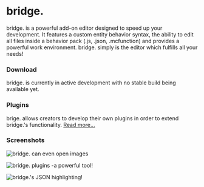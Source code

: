 # bridge.
bridge. is a powerful add-on editor designed to speed up your development. It features a custom entity behavior syntax, the ability to edit all files inside a behavior pack (.js, .json, .mcfunction) and provides a powerful work environment.
bridge. simply is the editor which fulfills all your needs!

### Download
bridge. is currently in active development with no stable build being available yet.

### Plugins
brige. allows creators to develop their own plugins in order to extend bridge.'s functionality. [Read more...](https://github.com/solvedDev/bridge./blob/master/plugins/getting-started.md)

### Screenshots
![bridge. can even open images](https://github.com/solvedDev/bridge./raw/master/images/bridge_image.png)

![bridge. plugins -a powerful tool!](https://github.com/solvedDev/bridge./raw/master/images/bridge_plugin.png)

![bridge.'s JSON highlighting!](https://github.com/solvedDev/bridge./raw/master/images/bridge_json.png)